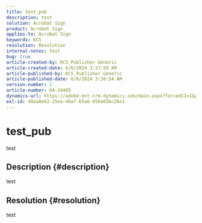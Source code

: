 ```yaml
---
title: test_pub
description: test
solution: Acrobat Sign
product: Acrobat Sign
applies-to: Acrobat Sign
keywords: KCS
resolution: Resolution
internal-notes: test
bug: true
article-created-by: KCS_Publisher Generic
article-created-date: 6/6/2024 3:37:59 AM
article-published-by: KCS_Publisher Generic
article-published-date: 6/6/2024 3:38:54 AM
version-number: 1
article-number: KA-24405
dynamics-url: https://adobe-ent.crm.dynamics.com/main.aspx?forceUCI=1&pagetype=entityrecord&etn=knowledgearticle&id=9fbdc127-b623-ef11-840a-00224808decd
exl-id: 40aa8e62-25ea-46a7-b5a6-956e65bc26e1
---
```

# test_pub


test

## Description {#description}

test

## Resolution {#resolution}


test
